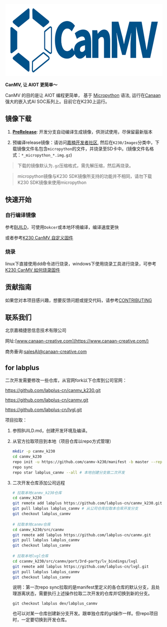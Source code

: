 <img height=230 src="https://github.com/kendryte/k230_canmv/blob/main/images/CanMV_logo_800x260.png">

**CanMV, 让 AIOT 更简单～**

CanMV 的目的是让 AIOT 编程更简单， 基于 [Micropython](http://www.micropython.org) 语法, 运行在[Canaan](https://www.canaan-creative.com/)强大的嵌入式AI SOC系列上。目前它在K230上运行。

## 镜像下载

1. **[PreRelease](https://github.com/kendryte/canmv_k230/releases/tag/PreRelease)**: 开发分支自动编译生成镜像，供测试使用，尽保留最新版本

2. 预编译release镜像：请访问[嘉楠开发者社区](https://developer.canaan-creative.com/resource), 然后在`K230/Images`分类中，下载镜像文件名包含`micropython`的文件，并烧录至SD卡中。(镜像文件名格式：`*_micropython_*.img.gz`)

> 下载的镜像默认为`.gz`压缩格式，需先解压缩，然后再烧录。

> micropython镜像与K230 SDK镜像所支持的功能并不相同，请勿下载K230 SDK镜像来使用micropython

## 快速开始

### 自行编译镜像

参考[BUILD](BUILD.md)，可使用`Dokcer`或本地环境编译，编译速度更快

或者参考[K230 CanMV 自定义固件](https://developer.canaan-creative.com/k230_canmv/main/zh/userguide/how_to_build.html)

### 烧录

linux下直接使用dd命令进行烧录，windows下使用烧录工具进行烧录，可参考[K230 CanMV 如何烧录固件](https://developer.canaan-creative.com/k230_canmv/main/zh/userguide/how_to_burn_firmware.html)

## 贡献指南

如果您对本项目感兴趣，想要反馈问题或提交代码，请参考[CONTRIBUTING](CONTRIBUTING.md)

## 联系我们

北京嘉楠捷思信息技术有限公司

网址:[www.canaan-creative.com](https://www.canaan-creative.com/)

商务垂询:[salesAI@canaan-creative.com](salesAI@canaan-creative.com)

## for labplus

二次开发需要修改一些仓库，从官网fork以下仓库到公司官网：

https://github.com/labplus-cn/canmv_k230.git

https://github.com/labplus-cn/canmv.git

https://github.com/labplus-cn/lvgl.git

项目拉取：

1. 参照BUILD.md，创建开发环境及编译。
2. 从官方拉取项目到本地（项目仓库以repo方式管理）

   ```bash
   mkdir -p canmv_k230
   cd canmv_k230
   repo init -u https://github.com/canmv-k230/manifest -b master --repo-url=https://github.com/canmv-k230/git-repo.git
   repo sync 
   repo star labplus_canmv --all # 本地创建分支做二次开发
   ```
3. 二次开发仓库添加公司远程
   
   ```bash
   # 拉取本地canmv_k230仓库
   cd canmv_k230
   git remote add labplus https://github.com/labplus-cn/canmv_k230.git
   git pull labplus labplus_canmv # 从公司仓库拉取本仓库开发分支
   git checkout labplus_canmv

   # 拉取本地canmv仓库
   cd canmv_k230/src/canmv
   git remote add labplus https://github.com/labplus-cn/canmv.git
   git pull labplus labplus_canmv 
   git checkout labplus_canmv

   # 拉取本地lvgl仓库
   cd ccanmv_k230/src/canmv/port/3rd-party/lv_bindings/lvgl
   git remote add labplus https://github.com/labplus-cn/lvgl.git
   git pull labplus labplus_canmv 
   git checkout labplus_canmv
   ```
   说明：第一次repo sync拉取的是manifest里定义的各仓库的默认分支，且处理游离状态，需要执行上述操作拉取二次开发的仓库并切换到新的分支。

   ```
   git checkout labplus dev/labplus_canmv
   ```

   也可以对某一仓库创建新分支开发。跟单独仓库的git操作一样。但repo项目时，一定要切换到开发仓库。
